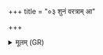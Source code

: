 +++
title = "०३ शुनं वरत्राम् आ"

+++
<details><summary>मूलम् (GR)</summary>

शुनं वरत्राम् आ यच्छ  
शुनम् अष्ट्राम् उद् इङ्गय ।  
शुनं तोतप्यतां फालः  
शुनं वहतु लाङ्गलम् ॥
</details>
